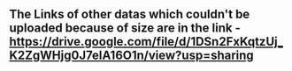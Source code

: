 ## The Links of other datas which couldn't be uploaded because of size are in the link - https://drive.google.com/file/d/1DSn2FxKqtzUj_K2ZgWHjg0J7eIA16O1n/view?usp=sharing
